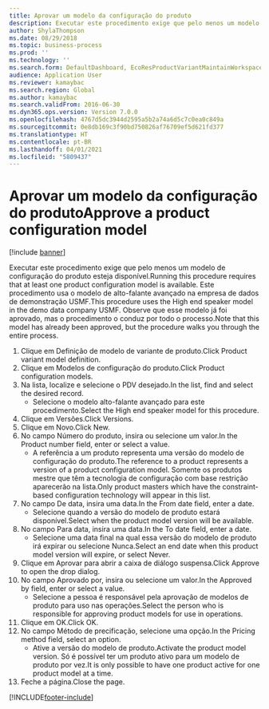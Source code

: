 ```yaml
---
title: Aprovar um modelo da configuração do produto
description: Executar este procedimento exige que pelo menos um modelo de configuração do produto esteja disponível.
author: ShylaThompson
ms.date: 08/29/2018
ms.topic: business-process
ms.prod: ''
ms.technology: ''
ms.search.form: DefaultDashboard, EcoResProductVariantMaintainWorkspace, PCProductConfigurationModelListPage, PCProductModelVersion, PCApproveProductModelVersion, HcmWorkerLookUp
audience: Application User
ms.reviewer: kamaybac
ms.search.region: Global
ms.author: kamaybac
ms.search.validFrom: 2016-06-30
ms.dyn365.ops.version: Version 7.0.0
ms.openlocfilehash: 4767d5dc3944d2595a5b2a74a6d5c7c0ea0c849a
ms.sourcegitcommit: 0e8db169c3f90bd750826af76709ef5d621fd377
ms.translationtype: HT
ms.contentlocale: pt-BR
ms.lasthandoff: 04/01/2021
ms.locfileid: "5809437"
---
```

# <a name="approve-a-product-configuration-model"></a><span data-ttu-id="91d5e-103">Aprovar um modelo da configuração do produto</span><span class="sxs-lookup"><span data-stu-id="91d5e-103">Approve a product configuration model</span></span>

[!include [banner](../../includes/banner.md)]

<span data-ttu-id="91d5e-104">Executar este procedimento exige que pelo menos um modelo de configuração do produto esteja disponível.</span><span class="sxs-lookup"><span data-stu-id="91d5e-104">Running this procedure requires that at least one product configuration model is available.</span></span> <span data-ttu-id="91d5e-105">Este procedimento usa o modelo de alto-falante avançado na empresa de dados de demonstração USMF.</span><span class="sxs-lookup"><span data-stu-id="91d5e-105">This procedure uses the High end speaker model in the demo data company USMF.</span></span> <span data-ttu-id="91d5e-106">Observe que esse modelo já foi aprovado, mas o procedimento o conduz por todo o processo.</span><span class="sxs-lookup"><span data-stu-id="91d5e-106">Note that this model has already been approved, but the procedure walks you through the entire process.</span></span>

1. <span data-ttu-id="91d5e-107">Clique em Definição de modelo de variante de produto.</span><span class="sxs-lookup"><span data-stu-id="91d5e-107">Click Product variant model definition.</span></span>
2. <span data-ttu-id="91d5e-108">Clique em Modelos de configuração do produto.</span><span class="sxs-lookup"><span data-stu-id="91d5e-108">Click Product configuration models.</span></span>
3. <span data-ttu-id="91d5e-109">Na lista, localize e selecione o PDV desejado.</span><span class="sxs-lookup"><span data-stu-id="91d5e-109">In the list, find and select the desired record.</span></span>
    * <span data-ttu-id="91d5e-110">Selecione o modelo alto-falante avançado para este procedimento.</span><span class="sxs-lookup"><span data-stu-id="91d5e-110">Select the High end speaker model for this procedure.</span></span>  
4. <span data-ttu-id="91d5e-111">Clique em Versões.</span><span class="sxs-lookup"><span data-stu-id="91d5e-111">Click Versions.</span></span>
5. <span data-ttu-id="91d5e-112">Clique em Novo.</span><span class="sxs-lookup"><span data-stu-id="91d5e-112">Click New.</span></span>
6. <span data-ttu-id="91d5e-113">No campo Número do produto, insira ou selecione um valor.</span><span class="sxs-lookup"><span data-stu-id="91d5e-113">In the Product number field, enter or select a value.</span></span>
    * <span data-ttu-id="91d5e-114">A referência a um produto representa uma versão do modelo de configuração do produto.</span><span class="sxs-lookup"><span data-stu-id="91d5e-114">The reference to a product represents a version of a product configuration model.</span></span> <span data-ttu-id="91d5e-115">Somente os produtos mestre que têm a tecnologia de configuração com base restrição aparecerão na lista.</span><span class="sxs-lookup"><span data-stu-id="91d5e-115">Only product masters which have the constraint-based configuration technology will appear in this list.</span></span>  
7. <span data-ttu-id="91d5e-116">No campo De data, insira uma data.</span><span class="sxs-lookup"><span data-stu-id="91d5e-116">In the From date field, enter a date.</span></span>
    * <span data-ttu-id="91d5e-117">Selecione quando a versão do modelo de produto estará disponível.</span><span class="sxs-lookup"><span data-stu-id="91d5e-117">Select when the product model version will be available.</span></span>  
8. <span data-ttu-id="91d5e-118">No campo Para data, insira uma data.</span><span class="sxs-lookup"><span data-stu-id="91d5e-118">In the To date field, enter a date.</span></span>
    * <span data-ttu-id="91d5e-119">Selecione uma data final na qual essa versão do modelo de produto irá expirar ou selecione Nunca.</span><span class="sxs-lookup"><span data-stu-id="91d5e-119">Select an end date when this product model version will expire, or select Never.</span></span>  
9. <span data-ttu-id="91d5e-120">Clique em Aprovar para abrir a caixa de diálogo suspensa.</span><span class="sxs-lookup"><span data-stu-id="91d5e-120">Click Approve to open the drop dialog.</span></span>
10. <span data-ttu-id="91d5e-121">No campo Aprovado por, insira ou selecione um valor.</span><span class="sxs-lookup"><span data-stu-id="91d5e-121">In the Approved by field, enter or select a value.</span></span>
    * <span data-ttu-id="91d5e-122">Selecione a pessoa é responsável pela aprovação de modelos de produto para uso nas operações.</span><span class="sxs-lookup"><span data-stu-id="91d5e-122">Select the person who is responsible for approving product models for use in operations.</span></span>  
11. <span data-ttu-id="91d5e-123">Clique em OK.</span><span class="sxs-lookup"><span data-stu-id="91d5e-123">Click OK.</span></span>
12. <span data-ttu-id="91d5e-124">No campo Método de precificação, selecione uma opção.</span><span class="sxs-lookup"><span data-stu-id="91d5e-124">In the Pricing method field, select an option.</span></span>
    * <span data-ttu-id="91d5e-125">Ative a versão do modelo de produto.</span><span class="sxs-lookup"><span data-stu-id="91d5e-125">Activate the product model version.</span></span> <span data-ttu-id="91d5e-126">Só é possível ter um produto ativo para um modelo de produto por vez.</span><span class="sxs-lookup"><span data-stu-id="91d5e-126">It is only possible to have one product active for one product model at a time.</span></span>  
13. <span data-ttu-id="91d5e-127">Feche a página.</span><span class="sxs-lookup"><span data-stu-id="91d5e-127">Close the page.</span></span>



[!INCLUDE[footer-include](../../../includes/footer-banner.md)]